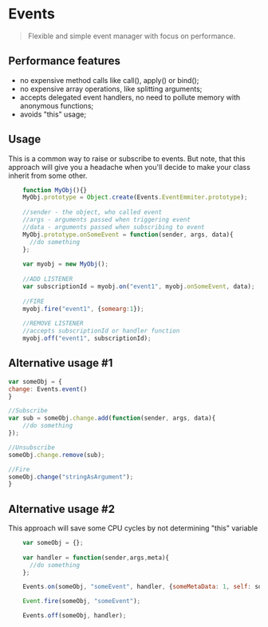 # Events
>Flexible and simple event manager with focus on performance.

## Performance features
* no expensive method calls like call(), apply() or bind();
* no expensive array operations, like splitting arguments;
* accepts delegated event handlers, no need to pollute memory with anonymous functions;
* avoids "this" usage;

## Usage
This is a common way to raise or subscribe to events.
But note, that this approach will give you a headache when you'll decide to make your class inherit from some other.
```js
    function MyObj(){}
    MyObj.prototype = Object.create(Events.EventEmmiter.prototype);
    
    //sender - the object, who called event
    //args - arguments passed when triggering event
    //data - arguments passed when subscribing to event
    MyObj.prototype.onSomeEvent = function(sender, args, data){
      //do something
    };
    
    var myobj = new MyObj();
    
    //ADD LISTENER
    var subscriptionId = myobj.on("event1", myobj.onSomeEvent, data);
    
    //FIRE
    myobj.fire("event1", {somearg:1});
    
    //REMOVE LISTENER
    //accepts subscriptionId or handler function
    myobj.off("event1", subscriptionId);
```
## Alternative usage #1
```js
var someObj = {
change: Events.event()
}

//Subscribe
var sub = someObj.change.add(function(sender, args, data){
    //do something
});

//Unsubscribe
someObj.change.remove(sub);

//Fire
someObj.change("stringAsArgument");
}
```
## Alternative usage #2
This approach will save some CPU cycles by not determining "this" variable
```js
    var someObj = {};
    
    var handler = function(sender,args,meta){
      //do something
    };

    Events.on(someObj, "someEvent", handler, {someMetaData: 1, self: someObj});

    Event.fire(someObj, "someEvent");

    Events.off(someObj, handler);
```
  

